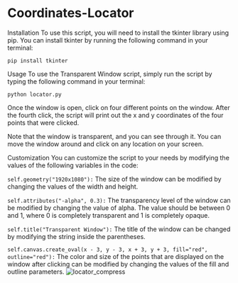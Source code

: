 # Coordinates-Locator
Installation
To use this script, you will need to install the tkinter library using pip. You can install tkinter by running the following command in your terminal:

```pip install tkinter```

Usage
To use the Transparent Window script, simply run the script by typing the following command in your terminal:

```python locator.py```

Once the window is open, click on four different points on the window. After the fourth click, the script will print out the x and y coordinates of the four points that were clicked.

Note that the window is transparent, and you can see through it. You can move the window around and click on any location on your screen.

Customization
You can customize the script to your needs by modifying the values of the following variables in the code:

```self.geometry("1920x1080"):``` The size of the window can be modified by changing the values of the width and height.

```self.attributes("-alpha", 0.3):``` The transparency level of the window can be modified by changing the value of alpha. The value should be between 0 and 1, where 0 is completely transparent and 1 is completely opaque.

```self.title("Transparent Window"):``` The title of the window can be changed by modifying the string inside the parentheses.

```self.canvas.create_oval(x - 3, y - 3, x + 3, y + 3, fill="red", outline="red"):``` The color and size of the points that are displayed on the window after clicking can be modified by changing the values of the fill and outline parameters.
![locator_compress](https://user-images.githubusercontent.com/19349338/234259738-546a3d00-8b53-4631-80eb-f45cf6ee20d7.gif)

